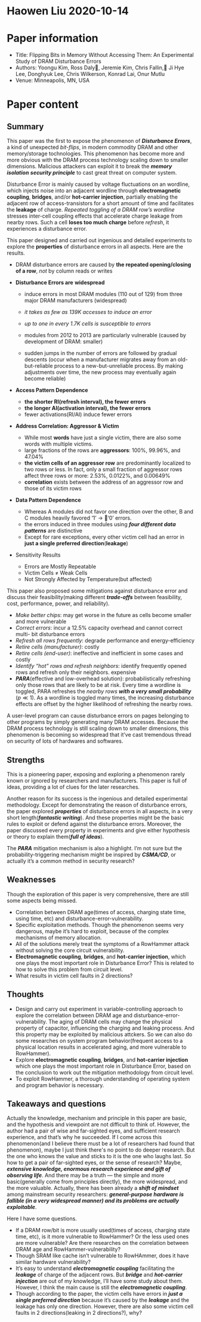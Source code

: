 # Haowen Liu  2020-10-14

# Paper information

- Title: Flipping Bits in Memory Without Accessing Them: An Experimental Study of DRAM Disturbance Errors
- Authors: Yoongu Kim, Ross Daly􏰜, Jeremie Kim, Chris Fallin,􏰜 Ji Hye Lee, Donghyuk Lee, Chris Wilkerson, Konrad Lai, Onur Mutlu
- Venue: Minneapolis, MN, USA

# Paper content

## Summary
This paper was the first to expose the phenomenon of ***Disturbance Errors***, a kind of unexpected *bit-flips*, in modern commodity DRAM and other memory/storage tochnologies. This phenomenon has become more and more obvious with the DRAM process technology scaling down to smaller dimensions. Malicious attackers can exploit it to break the ***memory isolation*** ***security principle*** to cast great threat on computer system.

Disturbance Error is mainly caused by voltage fluctuations on an wordline, which injects noise into an adjacent wordline through **electromagnetic coupling**, **bridges**, and/or **hot-carrier injection**, partially enabling the adjacent row of access-transistors for a short amount of time and facilitates the **leakage** of charge. *Repeated toggling of a DRAM row’s wordline* stresses inter-cell coupling effects that accelerate charge leakage from nearby rows. Such a cell **loses too much charge** before *refresh*, it experiences a disturbance error.

This paper designed and carried out ingenious and detailed experiments to explore the **properties** of disturbance errors in all aspects. Here are the results.

- DRAM disturbance errors are caused by **the repeated opening/closing of a row**, *not* by column reads or writes

- **Disturbance Errors are** **widespread**

  - induce errors in most DRAM modules (110 out of 129) from three major DRAM manufacturers (widespread)
  - *it takes as few as 139K accesses to induce an error*
  - *up to one in every 1.7K cells is susceptible to errors*
  - modules from 2012 to 2013 are particularly vulnerable (caused by development of DRAM: smaller)

  - sudden jumps in the number of errors are followed by gradual descents (occur when a manufacturer migrates away from an old-but-reliable process to a new-but-unreliable process. By making adjustments over time, the new process may eventually again become reliable)

- **Access Pattern Dependence**

  - **the shorter RI(refresh interval), the fewer errors**
  - **the longer AI(activation interval), the fewer errors**
  - fewer activations(RI/AI) induce fewer errors

- **Address Correlation: Aggressor & Victim**

  - While most **words** have just a single victim, there are also some words with multiple victims.
  - large fractions of the rows are **aggressors**: 100%, 99.96%, and 47.04%
  - **the victim cells of an aggressor row** are predominantly localized to two rows or less. In fact, only a small fraction of aggressor rows affect three rows or more: 2.53%, 0.0122%, and 0.00649%
  - **correlation** exists between the address of an aggressor row and those of its victim rows

- **Data Pattern Dependence**

  - Whereas A modules did not favor one direction over the other, B and C modules heavily favored ‘1’ $\to$ 􏰌‘0’ errors.
  - the errors induced in three modules using ***four different data patterns*** are distinctive
  - Except for rare exceptions, every other victim cell had an error in **just a single preferred direction**(**leakage**)

- Sensitivity Results

  - Errors are Mostly Repeatable
  - Victim Cells $\ne$ Weak Cells
  - Not Strongly Affected by Temperature(but affected)

This paper also proposed some mitigations against disturbance error and discuss their feasibility(making different ***trade-offs*** between feasibility, cost, performance, power, and reliability).

- *Make better chips*: may get worse in the future as cells become smaller and more vulnerable
- *Correct errors*: incur a 12.5% capacity overhead and cannot correct multi- bit disturbance errors
- *Refresh all rows frequently*: degrade performance and energy-efficiency
- *Retire cells (manufacturer)*: costly
- *Retire cells (end-user)*: ineffective and inefficient in some cases and costly
- *Identify “hot” rows and refresh neighbors*: identify frequently opened rows and refresh only their neighbors. expensive
- ***PARA***(effective and low-overhead solution): probabilistically refreshing only those rows that are likely to be at risk. Every time a wordline is toggled, PARA refreshes the *nearby rows* ***with a very small probability*** ($p\ll 1$). As a wordline is toggled many times, the increasing disturbance effects are offset by the higher likelihood of refreshing the nearby rows.

A user-level program can cause disturbance errors on pages belonging to other programs by simply generating many DRAM accesses. Because the DRAM process technology is still scaling down to smaller dimensions, this phenomenon is becoming so widespread that it’ve cast tremendous thread on security of lots of hardwares and softwares.

## Strengths

This is a pioneering paper, exposing and exploring a phenomenon rarely known or ignored by researchers and manufacturers. This paper is full of ideas, providing a lot of clues for the later researches. 

Another reason for its success is the ingenious and detailed experimental methodology. Except for demonstrating the reason of disturbance errors, the paper explored ***properties*** of disturbance errors in all aspects, in a very short length(***fantastic writing***). And these properties might be the basic rules to exploit or defend against the disturbance errors. Moreover, the paper discussed every property in experiments and give either hypothesis or theory to explain them(***full of ideas***).

The ***PARA*** mitigation mechanism is also a highlight. I’m not sure but the probability-triggering mechanism might be inspired by ***CSMA/CD***, or actually it’s a common method in security research?

## Weaknesses

Though the exploration of this paper is very comprehensive, there are still some aspects being missed.

- Correlation between DRAM age(times of access, charging state time, using time, etc) and disturbance-error-vulnerability.
- Specific exploitation methods. Though the phenomenon seems very dangerous, maybe it’s hard to exploit, because of the complex mechanisms of memory allocation.
- All of the solutions merely treat the symptoms of a RowHammer attack without solving the core circuit vulnerability.
- **Electromagnetic coupling**, **bridges**, and **hot-carrier injection**, which one plays the most important role in Disturbance Error? This is related to how to solve this problem from circuit level.
- What results in victim cell faults in 2 directions?

## Thoughts
- Design and carry out experiment in variable-controlling approach to explore the correlation between DRAM age and disturbance-error-vulnerability. The aging of DRAM cells may change the physical property of capacitor, influencing the charging and leaking process. And this property may be exploited by malicious attckers. So we can also do some researches on system program behavior(frequent access to a physical location results in accelerated aging, and more vulnerable to RowHammer).
- Explore **electromagnetic coupling**, **bridges**, and **hot-carrier injection** which one plays the most important role in Disturbance Error, based on the conclusion to work out the mitigation methodology from circuit level.
- To exploit RowHammer, a thorough understanding of operating system and program behavior is necessary.

## Takeaways and questions
Actually the knowledge, mechanism and principle in this paper are basic, and the hypothesis and viewpoint are not difficult to think of. However, the author had a pair of wise and far-sighted eyes, and sufficient research experience, and that’s why he succeeded. If I come across this phenomenon(and I believe there must be a lot of researchers had found that phenomenon), maybe I just think there's no point to do deeper research. But the one who knows the value and sticks to it is the one who laughs last. So how to get a pair of far-sighted eyes, or the sense of research? Maybe, ***extensive knowledge, enormous research experience and gift of observing life***. And there may be a truth — the simple and more basic(generally come from principles directly), the more widespread, and the more valuable. Actually, there has been already a ***shift of mindset*** among mainstream security researchers: ***general-purpose hardware is fallible (in a very widespread manner) and its problems are actually exploitable***.

Here I have some questions.

- If a DRAM row/bit is more usually used(times of access, charging state time, etc), is it more vulnerable to RowHammer? Or the less used ones are more vulnerable? Are there researches on the correlation between DRAM age and RowHammer-vulnerability?
- Though SRAM like cache isn’t vulnerable to RowHAmmer, does it have similar hardware vulnerability? 
- It’s easy to understand ***electromagnetic coupling*** facilitating the ***leakage*** of charge of the adjacent rows. But ***bridge*** and ***hot-carrier injection*** are out of my knowledge, I’ll have some study about them. However, I think the main cause is still the ***electromagnetic coupling***.
- Though according to the paper, the victim cells have errors in ***just a single preferred direction*** because it’s caused by the ***leakage*** and the leakage has only one direction. However, there are also some victim cell faults in 2 directions(leaking in 2 directions?), why?

